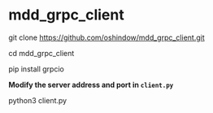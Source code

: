 # mdd_grpc_client
git clone https://github.com/oshindow/mdd_grpc_client.git

cd mdd_grpc_client

pip install grpcio

**Modify the server address and port in `client.py`**

python3 client.py
